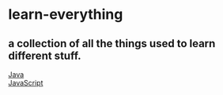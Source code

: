 # learn-everything
a collection of all the things used to learn different stuff.  
---  
[Java](./Java)  
[JavaScript](./JavaScript)
